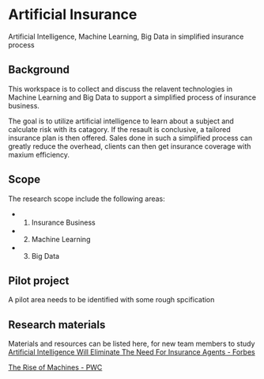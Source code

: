 # Artificial Insurance
Artificial Intelligence, Machine Learning, Big Data in simplified insurance process

## Background
This workspace is to collect and discuss the relavent technologies in Machine Learning and Big Data to support a simplified process of insurance business.

The goal is to utilize artificial intelligence to learn about a subject and calculate risk with its catagory. If the resault is conclusive, a tailored insurance plan is then offered. Sales done in such a simplified process can greatly reduce the overhead, clients can then get insurance coverage with maxium efficiency.

## Scope
The research scope include the following areas:
* 1. Insurance Business
* 2. Machine Learning
* 3. Big Data

## Pilot project
A pilot area needs to be identified with some rough spcification

## Research materials
Materials and resources can be listed here, for new team members to study
[Artificial Intelligence Will Eliminate The Need For Insurance Agents - Forbes](http://www.forbes.com/sites/russalanprince/2015/04/12/how-artificial-intelligence-will-eliminate-the-need-for-the-vast-majority-of-life-insurance-agents/#28a2aace404f)

[The Rise of Machines - PWC](https://www.pwc.com/us/en/insurance/publications/assets/pwc-top-issues-artificial-intelligence.pdf)

## 
